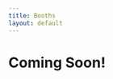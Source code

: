 ```yaml
---
title: Booths
layout: default
---
```

# Coming Soon!
<!--
# Artists
[Adonis Anderson](https://ko-fi.com/donisndoughboy){:target="_blank"} <br>
[Annemarie Zheng]() <br>
[Benny Blue](https://benny.blue){:target="_blank"}<br>
[Chris](https://sites.google.com/email.wm.edu/works-for-print/commissionoriginal-art){:target="_blank"}<br>
[Danielle Seay](https://www.instagram.com/danyellysdoodles/?hl=en){:target="_blank"} <br>
[Isabella Wu](https://twitter.com/coeurvus){:target="_blank"} <br>
[Michael Parodi](https://www.mastercreationsenterprises.com/){:target="_blank"} <br>
[Rachel/Sugamint Studios](https://twitter.com/sugamintyy){:target="_blank"} <br>
[Sara](https://mobile.twitter.com/spaceseals){:target="_blank"} <br>
[Sarah Solomon](https://www.facebook.com/PisPens/){:target="_blank"} <br>
[Sidney Tolentino](simikae.tumblr.com){:target="_blank"} <br>

# Clubs
[1693 Furs](tribelink.wm.edu/organization/1693furs){:target="_blank"} <br>
[Costuming Club](https://tribelink.wm.edu/organization/costuming){:target="_blank"} <br>
[Skiffy](https://twitter.com/wmskiffy){:target="_blank"} <br>

# Publishers
[Conquest Publishing](https://conquestuniverse.com/){:target="_blank"} <br>
[Dreampunk Press](https://www.dreampunkpress.com/){:target="_blank"} <br>
[HCS (Hatton Cross Steampunk)](https://chalagi1.wixsite.com/hcspub){:target="_blank"} <br>

# Vendors
[Aubree Musicant]() <br>
[Darrison](https://tinyurl.com/3b2zdvhp){:target="_blank"} <br>
[Kaleea]() <br>
[Made By Mo (Morgan Sanders) ]() <br>
[Morven Moeller](https://portfolimo.com/){:target="_blank"} <br>
-->

